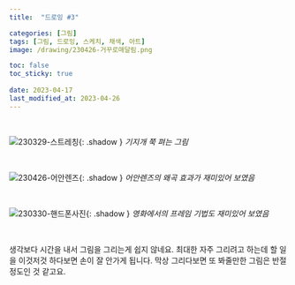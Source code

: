 ```yaml
---
title:  "드로잉 #3"

categories: [그림]
tags: [그림, 드로잉, 스케치, 채색, 아트]
image: /drawing/230426-거꾸로매달림.png

toc: false
toc_sticky: true
 
date: 2023-04-17
last_modified_at: 2023-04-26
---
```


<br>

![230329-스트레칭](/drawing/230329-스트레칭.png){: .shadow }
_기지개 쭉 펴는 그림_

<br>

![230426-어안렌즈](/drawing/230426-어안렌즈.png){: .shadow }
_어안렌즈의 왜곡 효과가 재미있어 보였음_

<br>

![230330-핸드폰사진](/drawing/230330-핸드폰사진.png){: .shadow }
_영화에서의 프레임 기법도 재미있어 보였음_

<br>

생각보다 시간을 내서 그림을 그리는게 쉽지 않네요. 최대한 자주 그리려고 하는데 할 일을 이것저것 하다보면 손이 잘 안가게 됩니다. 막상 그리다보면 또 봐줄만한 그림은 반절 정도인 것 같고요.